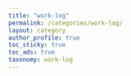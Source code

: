 ```yaml
---
title: "work-log"
permalink: /categories/work-log/
layout: category
author_profile: true
toc_sticky: true
toc_ads: true
taxonomy: work-log
---
```

